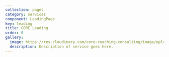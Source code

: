 ```yaml
---
collection: pages
category: services
component: LeadingPage
key: leading
title: CORE Leading
order: 0
gallery:
  image: https://res.cloudinary.com/core-coaching-consulting/image/upload/v1596506930/services-business_l0t54c.jpg
  description: Description of service goes here.
---
```

